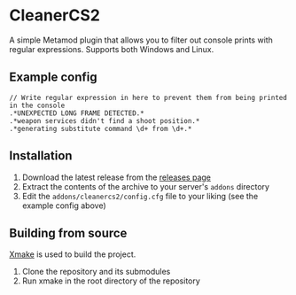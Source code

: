 # CleanerCS2

A simple Metamod plugin that allows you to filter out console prints with regular expressions.
Supports both Windows and Linux.

## Example config

```
// Write regular expression in here to prevent them from being printed in the console
.*UNEXPECTED LONG FRAME DETECTED.*
.*weapon services didn't find a shoot position.*
.*generating substitute command \d+ from \d+.*
```

## Installation

1. Download the latest release from the [releases page](https://github.com/Source2ZE/CleanerCS2/releases/)
2. Extract the contents of the archive to your server's `addons` directory
3. Edit the `addons/cleanercs2/config.cfg` file to your liking (see the example config above)

## Building from source

[Xmake](https://xmake.io/#/getting_started) is used to build the project.

1. Clone the repository and its submodules
2. Run xmake in the root directory of the repository